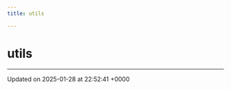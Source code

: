 ```yaml
---
title: utils

---
```


# utils








-------------------------------

Updated on 2025-01-28 at 22:52:41 +0000